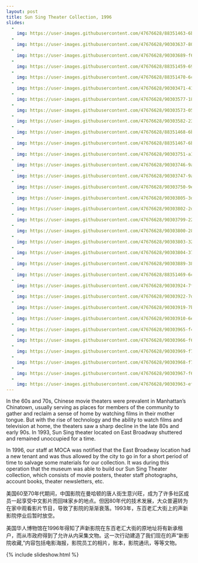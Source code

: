 ```yaml
---
layout: post
title: Sun Sing Theater Collection, 1996
slides:
  -
    img: https://user-images.githubusercontent.com/47676628/88351463-6b3e8e80-cd24-11ea-8b94-4c03c59e5de9.jpg
  -
    img: https://user-images.githubusercontent.com/47676628/90303637-80b75c00-de7d-11ea-81fa-029372f033ed.JPG
  -
    img: https://user-images.githubusercontent.com/47676628/90303689-f6bbc300-de7d-11ea-8d09-b94f5d1d75b1.jpg
  -
    img: https://user-images.githubusercontent.com/47676628/88351459-6974cb00-cd24-11ea-9deb-f8333f387d5e.jpg
  -
    img: https://user-images.githubusercontent.com/47676628/88351470-6c6fbb80-cd24-11ea-92da-76c5c4676b4d.jpg
  -
    img: https://user-images.githubusercontent.com/47676628/90303471-41d4d680-de7c-11ea-93bf-7028057bd2e5.jpg
  -
    img: https://user-images.githubusercontent.com/47676628/90303577-18687a80-de7d-11ea-93ec-371645a71594.jpg
  -
    img: https://user-images.githubusercontent.com/47676628/90303573-05ee4100-de7d-11ea-809c-796d167337a2.jpg
  -
    img: https://user-images.githubusercontent.com/47676628/90303582-23bba600-de7d-11ea-81e8-d9a0211a7d79.jpg
  -
    img: https://user-images.githubusercontent.com/47676628/88351468-6bd72500-cd24-11ea-9868-afd8b717c06d.jpg
  -
    img: https://user-images.githubusercontent.com/47676628/88351467-6bd72500-cd24-11ea-9701-2df49d6f0b3e.jpg
  -
    img: https://user-images.githubusercontent.com/47676628/90303751-a133e600-de7e-11ea-8d93-794f517861d2.JPG
  -
    img: https://user-images.githubusercontent.com/47676628/90303746-9aa56e80-de7e-11ea-855f-68f23835c8ab.jpg
  -
    img: https://user-images.githubusercontent.com/47676628/90303747-9aa56e80-de7e-11ea-80bf-77c68cdd7e9a.JPG
  -
    img: https://user-images.githubusercontent.com/47676628/90303750-9ed18c00-de7e-11ea-92fa-1d09d8af21a2.JPG
  -
    img: https://user-images.githubusercontent.com/47676628/90303805-3df68380-de7f-11ea-8dcb-f351f135aa88.JPG
  -
    img: https://user-images.githubusercontent.com/47676628/90303802-2d460d80-de7f-11ea-9613-2baa54fb0803.JPG
  -
    img: https://user-images.githubusercontent.com/47676628/90303799-228b7880-de7f-11ea-84df-7b4033f95071.JPG
  -
    img: https://user-images.githubusercontent.com/47676628/90303800-28815980-de7f-11ea-955b-6e24451ac58c.JPG
  -
    img: https://user-images.githubusercontent.com/47676628/90303803-32a35800-de7f-11ea-8de7-a92e5fa2575d.JPG
  -
    img: https://user-images.githubusercontent.com/47676628/90303804-37680c00-de7f-11ea-970c-e6a658a53ed1.JPG
  -
    img: https://user-images.githubusercontent.com/47676628/90303889-38e60400-de80-11ea-8cef-dad3a6532839.JPG
  -
    img: https://user-images.githubusercontent.com/47676628/88351469-6c6fbb80-cd24-11ea-8fe6-e69b3f1f19d4.jpg
  -
    img: https://user-images.githubusercontent.com/47676628/90303924-7fd3f980-de80-11ea-87e7-4f22f4cbba43.JPG
  -
    img: https://user-images.githubusercontent.com/47676628/90303922-7d719f80-de80-11ea-9631-1e985b063532.JPG
  -
    img: https://user-images.githubusercontent.com/47676628/90303919-7b0f4580-de80-11ea-8cfd-92483fae59a0.JPG
  -
    img: https://user-images.githubusercontent.com/47676628/90303910-6e8aed00-de80-11ea-9392-a6f0160b0c52.JPG
  -
    img: https://user-images.githubusercontent.com/47676628/90303965-f40e9d00-de80-11ea-870a-fb510fa6c370.JPG
  -
    img: https://user-images.githubusercontent.com/47676628/90303966-f670f700-de80-11ea-9a70-4a2b71ef996e.jpg
  -
    img: https://user-images.githubusercontent.com/47676628/90303969-f7098d80-de80-11ea-99b7-ec971a9b6800.JPG
  -
    img: https://user-images.githubusercontent.com/47676628/90303968-f7098d80-de80-11ea-91af-e74075cace11.jpg
  -
    img: https://user-images.githubusercontent.com/47676628/90303967-f670f700-de80-11ea-849a-cd0f248b9e1d.jpg
  -
    img: https://user-images.githubusercontent.com/47676628/90303963-ef49e900-de80-11ea-99ce-953f8a83492f.JPG
---
```


In the 60s and 70s, Chinese movie theaters were prevalent in Manhattan’s Chinatown, usually serving as places for members of the community to gather and reclaim a sense of home by watching films in their mother tongue.  But with the rise of technology and the ability to watch films and television at home, the theaters saw a sharp decline in the late 80s and early 90s.  In 1993, Sun Sing theater located on East Broadway shuttered and remained unoccupied for a time.  

In 1996, our staff at MOCA was notified that the East Broadway location had a new tenant and was thus allowed by the city to go in for a short period of time to salvage some materials for our collection.  It was during this operation that the museum was able to build our Sun Sing Theater collection, which consists of movie posters, theater staff photographs, account books, theater newsletters, etc.  

美国60至70年代期间，中国影院在曼哈顿的唐人街生意兴旺，成为了许多社区成员一起享受中文影片而回味家乡的地点。但因80年代的技术发展，大众普遍转为在家中观看影片节目，导致了影院的渐渐衰落。1993年，东百老汇大街上的声新影院停业后暂时放空。

美国华人博物馆在1996年得知了声新影院在东百老汇大街的原地址将有新承租户，而从市政府得到了允许从内采集文物。这一次行动建造了我们现在的声“新影院收藏,”内容包括电影海报，影院员工的相片，账本，影院通讯，等等文物。

{% include slideshow.html %}



